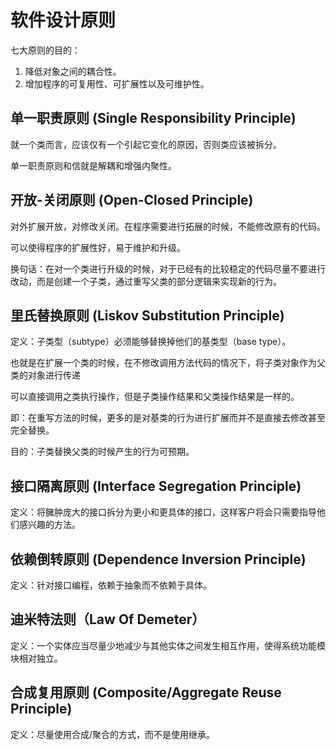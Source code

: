 # 软件设计原则
七大原则的目的：
1. 降低对象之间的耦合性。
2. 增加程序的可复用性、可扩展性以及可维护性。

## 单一职责原则 (Single Responsibility Principle)
就一个类而言，应该仅有一个引起它变化的原因，否则类应该被拆分。

单一职责原则和信就是解耦和增强内聚性。


## 开放-关闭原则 (Open-Closed Principle)
对外扩展开放，对修改关闭。在程序需要进行拓展的时候，不能修改原有的代码。

可以使得程序的扩展性好，易于维护和升级。

换句话：在对一个类进行升级的时候，对于已经有的比较稳定的代码尽量不要进行改动，而是创建一个子类，通过重写父类的部分逻辑来实现新的行为。



## 里氏替换原则 (Liskov Substitution Principle)
定义：子类型（subtype）必须能够替换掉他们的基类型（base type）。

也就是在扩展一个类的时候，在不修改调用方法代码的情况下，将子类对象作为父类的对象进行传递

可以直接调用之类执行操作，但是子类操作结果和父类操作结果是一样的。

即：在重写方法的时候，更多的是对基类的行为进行扩展而并不是直接去修改甚至完全替换。

目的：子类替换父类的时候产生的行为可预期。
## 接口隔离原则 (Interface Segregation Principle)
定义：将臃肿庞大的接口拆分为更小和更具体的接口，这样客户将会只需要指导他们感兴趣的方法。
## 依赖倒转原则 (Dependence Inversion Principle)
定义：针对接口编程，依赖于抽象而不依赖于具体。
## 迪米特法则（Law Of Demeter）
定义：一个实体应当尽量少地减少与其他实体之间发生相互作用，使得系统功能模块相对独立。
## 合成复用原则 (Composite/Aggregate Reuse Principle)
定义：尽量使用合成/聚合的方式，而不是使用继承。